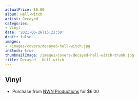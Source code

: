 ```yaml
---
actualPrice: $6.00
album: Hell-witch
artist: Decayed
categories:
- Vinyl
date: '2021-06-26T15:22:59'
draft: false
images:
- /images/covers/decayed-hell-witch.jpg
inStock: true
thumbnailImage: /images/covers/decayed-hell-witch-thumb.jpg
title: Decayed - Hell-witch
---
```


## Vinyl
* Purchase from [NWN Productions](http://shop.nwnprod.com/index.php?route=product/product&path=76&product_id=2058&sort=pd.name&order=ASC) for $6.00

